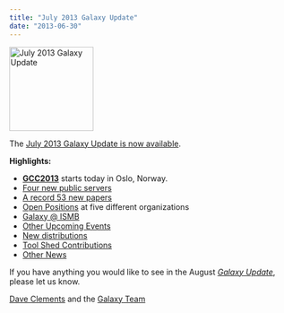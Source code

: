 ```yaml
---
title: "July 2013 Galaxy Update"
date: "2013-06-30"
---
```

<div class='right'><a href='/galaxy-updates/2013-06/'><img src="/images/logos/GalaxyUpdate200.png" alt="July 2013 Galaxy Update" width=150 /></a></div>

The [July 2013 Galaxy Update is now available](/galaxy-updates/2013-07/).

**Highlights:**

* **[GCC2013](/events/gcc2013/)** starts today in Oslo, Norway.
* [Four new public servers](/galaxy-updates/2013-07/#new-public-servers)
* [A record 53 new papers](/galaxy-updates/2013-07/#new-papers)
* [Open Positions](/galaxy-updates/2013-07/#whos-hiring) at five different organizations
* [Galaxy @ ISMB](/galaxy-updates/2013-07/#ismb--eccb--bosc--ms-sig-2013)
* [Other Upcoming Events](/galaxy-updates/2013-07/#other-upcoming-events)
* [New distributions](/galaxy-updates/2013-07/#galaxy-distributions)
* [Tool Shed Contributions](/galaxy-updates/2013-07/#toolshed-contributions)
* [Other News](/galaxy-updates/2013-07/#other-news)

If you have anything you would like to see in the August *[Galaxy Update](/galaxy-updates/)*, please let us know.

[Dave Clements](/people/dave-clements/) and the [Galaxy Team](/galaxy-team/)

